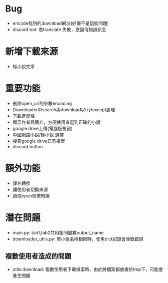 # Bug
  * encode找到的download網址(好像不是這個問題)
  * discord bot: 若translate 失敗，應回傳錯誤訊息

# 新增下載來源
  * 輕小說文庫

# 重要功能
  * 刪除open_url的參數encoding
  * Downloader中search與download以try/except處理
  * 下載進度條
  * 顯示作者與簡介，方便使用者選到正確的小說
  * google drive上傳(電腦版視窗)
  * 中國網路小說/輕小說 選擇
  * 搜尋google drive已有檔案
  * discord button

# 額外功能
  * 譯名轉換
  * 讓使用者切換來源
  * 讀取epub簡繁轉換

# 潛在問題
  * main.py: tab1,tab2共用相同變數output_name
  * downloader_utils.py: 若小說名稱相同時，使用dict紀錄會導致錯誤
## 複數使用者造成的問題
  * utils.download: 複數使用者下載檔案時，由於將檔案都放置於tmp下，可能會產生問題